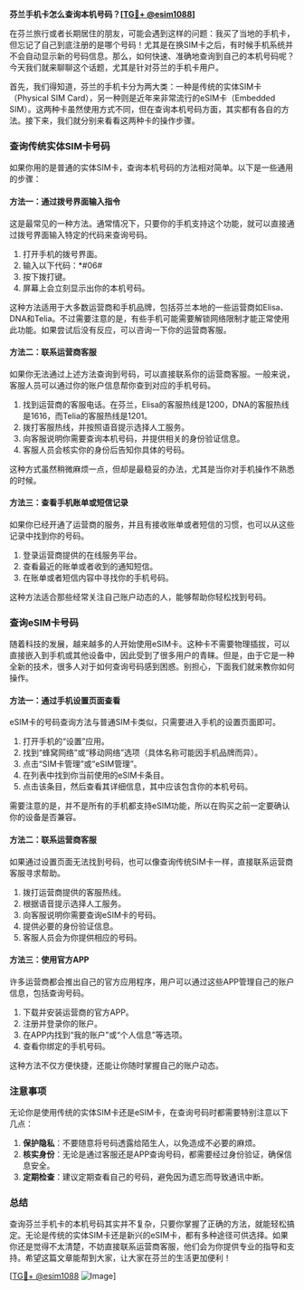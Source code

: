 **芬兰手机卡怎么查询本机号码？[[TG💪+ @esim1088](https://t.me/s/esim1088)]**

在芬兰旅行或者长期居住的朋友，可能会遇到这样的问题：我买了当地的手机卡，但忘记了自己到底注册的是哪个号码！尤其是在换SIM卡之后，有时候手机系统并不会自动显示新的号码信息。那么，如何快速、准确地查询到自己的本机号码呢？今天我们就来聊聊这个话题，尤其是针对芬兰的手机卡用户。

首先，我们得知道，芬兰的手机卡分为两大类：一种是传统的实体SIM卡（Physical SIM Card），另一种则是近年来非常流行的eSIM卡（Embedded SIM）。这两种卡虽然使用方式不同，但在查询本机号码方面，其实都有各自的方法。接下来，我们就分别来看看这两种卡的操作步骤。

### 查询传统实体SIM卡号码

如果你用的是普通的实体SIM卡，查询本机号码的方法相对简单。以下是一些通用的步骤：

#### 方法一：通过拨号界面输入指令
这是最常见的一种方法。通常情况下，只要你的手机支持这个功能，就可以直接通过拨号界面输入特定的代码来查询号码。

1. 打开手机的拨号界面。
2. 输入以下代码：*#06#
3. 按下拨打键。
4. 屏幕上会立刻显示出你的本机号码。

这种方法适用于大多数运营商和手机品牌，包括芬兰本地的一些运营商如Elisa、DNA和Telia。不过需要注意的是，有些手机可能需要解锁网络限制才能正常使用此功能。如果尝试后没有反应，可以咨询一下你的运营商客服。

#### 方法二：联系运营商客服
如果你无法通过上述方法查询到号码，可以直接联系你的运营商客服。一般来说，客服人员可以通过你的账户信息帮你查到对应的手机号码。

1. 找到运营商的客服电话。在芬兰，Elisa的客服热线是1200，DNA的客服热线是1616，而Telia的客服热线是1201。
2. 拨打客服热线，并按照语音提示选择人工服务。
3. 向客服说明你需要查询本机号码，并提供相关的身份验证信息。
4. 客服人员会核实你的身份后告知你具体的号码。

这种方式虽然稍微麻烦一点，但却是最稳妥的办法，尤其是当你对手机操作不熟悉的时候。

#### 方法三：查看手机账单或短信记录
如果你已经开通了运营商的服务，并且有接收账单或者短信的习惯，也可以从这些记录中找到你的号码。

1. 登录运营商提供的在线服务平台。
2. 查看最近的账单或者收到的通知短信。
3. 在账单或者短信内容中寻找你的手机号码。

这种方法适合那些经常关注自己账户动态的人，能够帮助你轻松找到号码。

### 查询eSIM卡号码

随着科技的发展，越来越多的人开始使用eSIM卡。这种卡不需要物理插拔，可以直接嵌入到手机或其他设备中，因此受到了很多用户的青睐。但是，由于它是一种全新的技术，很多人对于如何查询号码感到困惑。别担心，下面我们就来教你如何操作。

#### 方法一：通过手机设置页面查看
eSIM卡的号码查询方法与普通SIM卡类似，只需要进入手机的设置页面即可。

1. 打开手机的“设置”应用。
2. 找到“蜂窝网络”或“移动网络”选项（具体名称可能因手机品牌而异）。
3. 点击“SIM卡管理”或“eSIM管理”。
4. 在列表中找到你当前使用的eSIM卡条目。
5. 点击该条目，然后查看其详细信息，其中应该包含你的本机号码。

需要注意的是，并不是所有的手机都支持eSIM功能，所以在购买之前一定要确认你的设备是否兼容。

#### 方法二：联系运营商客服
如果通过设置页面无法找到号码，也可以像查询传统SIM卡一样，直接联系运营商客服寻求帮助。

1. 拨打运营商提供的客服热线。
2. 根据语音提示选择人工服务。
3. 向客服说明你需要查询eSIM卡的号码。
4. 提供必要的身份验证信息。
5. 客服人员会为你提供相应的号码。

#### 方法三：使用官方APP
许多运营商都会推出自己的官方应用程序，用户可以通过这些APP管理自己的账户信息，包括查询号码。

1. 下载并安装运营商的官方APP。
2. 注册并登录你的账户。
3. 在APP内找到“我的账户”或“个人信息”等选项。
4. 查看你绑定的手机号码。

这种方法不仅方便快捷，还能让你随时掌握自己的账户动态。

### 注意事项

无论你是使用传统的实体SIM卡还是eSIM卡，在查询号码时都需要特别注意以下几点：

1. **保护隐私**：不要随意将号码透露给陌生人，以免造成不必要的麻烦。
2. **核实身份**：无论是通过客服还是APP查询号码，都需要经过身份验证，确保信息安全。
3. **定期检查**：建议定期查看自己的号码，避免因为遗忘而导致通讯中断。

### 总结

查询芬兰手机卡的本机号码其实并不复杂，只要你掌握了正确的方法，就能轻松搞定。无论是传统的实体SIM卡还是新兴的eSIM卡，都有多种途径可供选择。如果你还是觉得不太清楚，不妨直接联系运营商客服，他们会为你提供专业的指导和支持。希望这篇文章能帮到大家，让大家在芬兰的生活更加便利！

[[TG💪+ @esim1088](https://t.me/s/esim1088) ![Image](https://i.postimg.cc/4NQfJmqS/Snipaste-2025-05-13-00-14-12.png)]